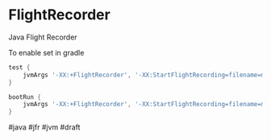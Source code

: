 # FlightRecorder

Java Flight Recorder

To enable set in gradle 
```groovy
test {
    jvmArgs '-XX:+FlightRecorder', '-XX:StartFlightRecording=filename=myrecording.jfr'
}
```

```groovy
bootRun {
    jvmArgs '-XX:+FlightRecorder', '-XX:StartFlightRecording=filename=myrecording.jfr'
}
```

#java #jfr #jvm
#draft